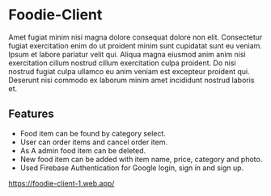 # Foodie-Client
Amet fugiat minim nisi magna dolore consequat dolore non elit. Consectetur fugiat exercitation enim do ut proident minim sunt cupidatat sunt eu veniam. Ipsum et labore pariatur velit qui. Aliqua magna eiusmod anim anim nisi exercitation cillum nostrud cillum exercitation culpa proident. Do nisi nostrud fugiat culpa ullamco eu anim veniam est excepteur proident qui. Deserunt nisi commodo ex laborum minim amet incididunt nostrud laboris et.

## Features 
- Food item can be found by category select.
- User can order items and cancel order item.
- As A admin food item can be deleted.
- New food item can be added with item name, price, category and photo.
- Used Firebase Authentication for Google login, sign in and sign up.

https://foodie-client-1.web.app/